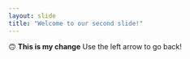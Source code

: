 ```yaml
---
layout: slide
title: "Welcome to our second slide!"
---
```

🙃 **This is my change**
Use the left arrow to go back!
